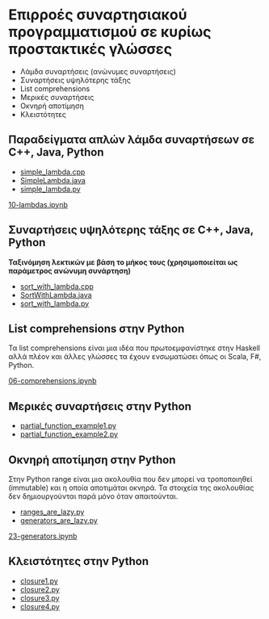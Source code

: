 # Επιρροές συναρτησιακού προγραμματισμού σε κυρίως προστακτικές γλώσσες

* Λάμδα συναρτήσεις (ανώνυμες συναρτήσεις)
* Συναρτήσεις υψηλότερης τάξης
* List comprehensions
* Μερικές συναρτήσεις
* Οκνηρή αποτίμηση
* Κλειστότητες

## Παραδείγματα απλών λάμδα συναρτήσεων σε C++, Java, Python

* [simple_lambda.cpp](./../../pl/cpp/simple_lambda.cpp)
* [SimpleLambda.java](./../../pl/java/simple_lamda/SimpleLambda.java)
* [simple_lambda.py](./../../pl/python/simple_lambda.py)

[10-lambdas.ipynb](./../pl/python/notebooks/10-lambdas.ipynb)

## Συναρτήσεις υψηλότερης τάξης σε C++, Java, Python

**Ταξινόμηση λεκτικών με βάση το μήκος τους (χρησιμοποιείται ως παράμετρος ανώνυμη συνάρτηση)**

* [sort_with_lambda.cpp](./../../pl/cpp/sort_with_lambda.cpp)
* [SortWithLambda.java](./../../pl/java/sort_with_lambda/SortWithLambda.java)
* [sort_with_lambda.py](./../../pl/python/sort_with_lambda.py)

## List comprehensions στην Python

Τα list comprehensions είναι μια ιδέα που πρωτοεμφανίστηκε στην Haskell αλλά πλέον και άλλες γλώσσες τα έχουν ενσωματώσει όπως οι Scala, F#, Python.

[06-comprehensions.ipynb](./../../pl/python/notebooks/06-comprehensions.ipynb)

## Μερικές συναρτήσεις στην Python

* [partial_function_example1.py](./../../pl/python/notebooks/partial_function_example1.py)
* [partial_function_example2.py](./../../pl/python/notebooks/partial_function_example2.py)
  
## Οκνηρή αποτίμηση στην Python

Στην Python range είναι μια ακολουθία που δεν μπορεί να τροποποιηθεί (immutable) και η οποία αποτιμάται οκνηρά. Τα στοιχεία της ακολουθίας δεν δημιουργούνται παρά μόνο όταν απαιτούνται.

* [ranges_are_lazy.py](./../../pl/python/ranges_are_lazy.py)
* [generators_are_lazy.py](./../../pl/python/generators_are_lazy.py)

[23-generators.ipynb](./../../pl/python/notebooks/23-generators.ipynb)

## Κλειστότητες στην Python

* [closure1.py](./../../pl/python/closure1.py)
* [closure2.py](./../../pl/python/closure2.py)
* [closure3.py](./../../pl/python/closure3.py)
* [closure4.py](./../../pl/python/closure4.py)

